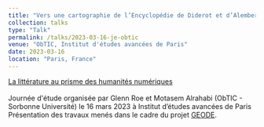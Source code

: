 ```yaml
---
title: "Vers une cartographie de l’Encyclopédie de Diderot et d’Alembert"
collection: talks
type: "Talk"
permalink: /talks/2023-03-16-je-obtic
venue: "ObTIC, Institut d'études avancées de Paris"
date: 2023-03-16
location: "Paris, France"
---
```


<a href="">La littérature au prisme des humanités numériques</a>
<br/><br/>
Journée d'étude organisée par Glenn Roe et Motasem Alrahabi (ObTIC - Sorbonne Université) le 16 mars 2023 à Institut d’études avancées de Paris
<br/>
Présentation des travaux menés dans le cadre du projet <a href="https://geode-project.github.io">GEODE</a>.

